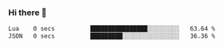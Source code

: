 ### Hi there 👋

<!--
**gustavkrist/gustavkrist** is a ✨ _special_ ✨ repository because its `README.md` (this file) appears on your GitHub profile.

Here are some ideas to get you started:

- 🔭 I’m currently working on ...
- 🌱 I’m currently learning ...
- 👯 I’m looking to collaborate on ...
- 🤔 I’m looking for help with ...
- 💬 Ask me about ...
- 📫 How to reach me: ...
- 😄 Pronouns: ...
- ⚡ Fun fact: ...
-->

<!--START_SECTION:waka-->

```txt
Lua    0 secs          ████████████████░░░░░░░░░   63.64 %
JSON   0 secs          █████████░░░░░░░░░░░░░░░░   36.36 %
```

<!--END_SECTION:waka-->
